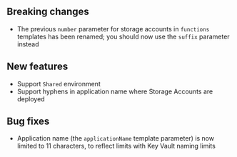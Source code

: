 [//]: # (Format this CHANGELOG.md with these titles:)
[//]: # (Breaking changes)
[//]: # (New features)
[//]: # (Bug fixes)
[//]: # (Minor changes)

## Breaking changes

- The previous `number` parameter for storage accounts in `functions` templates has been renamed; you should now use the `suffix` parameter instead

## New features

- Support `Shared` environment
- Support hyphens in application name where Storage Accounts are deployed

## Bug fixes

- Application name (the `applicationName` template parameter) is now limited to 11 characters, to reflect limits with Key Vault naming limits
